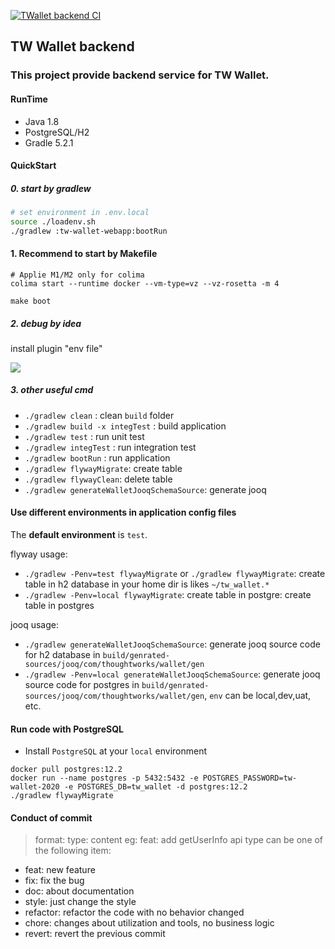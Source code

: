 [![TWallet backend CI](https://github.com/tw-bc-group/tw-wallet-backend/actions/workflows/main.yml/badge.svg)](https://github.com/tw-bc-group/tw-wallet-backend/actions/workflows/main.yml)
<br />
## TW Wallet backend
### This project provide backend service for TW Wallet.

#### RunTime
* Java 1.8
* PostgreSQL/H2
* Gradle 5.2.1

#### QuickStart


##### 0. start by gradlew
```sh
# set environment in .env.local 
source ./loadenv.sh
./gradlew :tw-wallet-webapp:bootRun
```
#### 1. Recommend to start by Makefile
```shell
# Applie M1/M2 only for colima
colima start --runtime docker --vm-type=vz --vz-rosetta -m 4 

make boot
```

##### 2. debug by idea

install plugin "env file"

![](docs/images/idea-env-plugin.jpg)


##### 3. other useful cmd

* `./gradlew clean` : clean `build` folder
* `./gradlew build -x integTest` : build application
* `./gradlew test` : run unit test
* `./gradlew integTest` : run integration test
* `./gradlew bootRun` : run application
* `./gradlew flywayMigrate`: create table
* `./gradlew flywayClean`: delete table
* `./gradlew generateWalletJooqSchemaSource`:  generate jooq

#### Use different environments in application config files
The **default environment** is `test`.

flyway usage:
* `./gradlew -Penv=test flywayMigrate` or `./gradlew flywayMigrate`: create table in h2 database in your home dir is likes `~/tw_wallet.*`
* `./gradlew -Penv=local flywayMigrate`: create table in postgre: create table in postgres

jooq usage:
* `./gradlew generateWalletJooqSchemaSource`: generate jooq source code for h2 database in `build/genrated-sources/jooq/com/thoughtworks/wallet/gen`
* `./gradlew -Penv=local generateWalletJooqSchemaSource`: generate jooq source code for postgres in `build/genrated-sources/jooq/com/thoughtworks/wallet/gen`, `env` can be local,dev,uat, etc.

#### Run code with PostgreSQL
* Install `PostgreSQL` at your `local` environment
```
docker pull postgres:12.2
docker run --name postgres -p 5432:5432 -e POSTGRES_PASSWORD=tw-wallet-2020 -e POSTGRES_DB=tw_wallet -d postgres:12.2
./gradlew flywayMigrate
```

#### Conduct of commit
> format: type: content
> eg: feat: add getUserInfo api
> type can be one of the following item:
* feat: new feature 
* fix: fix the bug 
* doc: about documentation 
* style: just change the style 
* refactor: refactor the code with no behavior changed
* chore: changes about utilization and tools, no business logic
* revert: revert the previous commit

